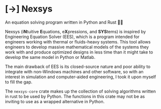 # [->] Nexsys
An equation solving program written in Python and Rust 🐍🦀

Nexsys (i**N**tuitive **E**quations, e**X**pressions, and **SYS**tems) is inspired by 
Engineering Equation Solver (EES), which is a program intended for engineers 
working with thermal or fluids-heavy systems. This tool allows engineers to 
develop massive mathematical models of the systems they work with and produce 
optimized designs in less time than it might take to develop the same model 
in Python or Matlab.

The main drawback of EES is its closed-source nature and poor ability to integrate
with non-Windows machines and other software, so with an interest in simulation
and computer-aided engineering, I took it upon myself to fill the gap.

The `nexsys-core` crate makes up the collection of solving algorithms written in rust to be used by Python. The functions in this crate may not be as inviting to use as a wrapped alternative in Python.